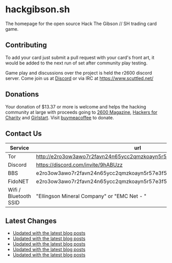 # hackgibson.sh
The homepage for the open source Hack The Gibson // SH trading card game.


## Contributing

To add your card just submit a pull request with your card's front art, it would be added to the next run of set after community play testing.

Game play and discussions over the project is held the r2600 discord server. Come join us at [Discord](https://discord.com/invite/9hABUzz) or via IRC at https://www.scuttled.net/


## Donations

Your donation of $13.37 or more is welcome and helps the hacking community at large with proceeds going to [2600 Magazine](https://2600.com/), [Hackers for Charity](https://hackersforcharity.org) and [Girlstart](https://girlstart.org).  Visit [buymeacoffee](https://www.buymeacoffee.com/hackgibson.sh) to donate.


## Contact Us

Service | url
-|-
Tor | http://e2ro3ow3awo7r2favn24n65ycc2qmzkoayn5r57e3f56nvjwdcgg32ad.onion
Discord | https://discord.com/invite/9hABUzz
BBS | e2ro3ow3awo7r2favn24n65ycc2qmzkoayn5r57e3f56nvjwdcgg32ad.onion:23
FidoNET | e2ro3ow3awo7r2favn24n65ycc2qmzkoayn5r57e3f56nvjwdcgg32ad.onion:24554
Wifi / Bluetooth SSID | "Ellingson Mineral Company" or "EMC Net - <fidonet address>"

## Latest Changes
<!-- BLOG-POST-LIST:START -->
- [Updated with the latest blog posts](https://github.com/DFW2600/hackgibson.sh/commit/064b062f113e42bf268ecb6cfdc94df68eb59178)
- [Updated with the latest blog posts](https://github.com/DFW2600/hackgibson.sh/commit/08d1173c6050afbea3877e73ff3765022ff2d3f8)
- [Updated with the latest blog posts](https://github.com/DFW2600/hackgibson.sh/commit/2cbed25459b4c4d7aa2ae7f391b58485b7913bec)
- [Updated with the latest blog posts](https://github.com/DFW2600/hackgibson.sh/commit/29de5feebf7877bf5705dfd52a48e05c74869f27)
- [Updated with the latest blog posts](https://github.com/DFW2600/hackgibson.sh/commit/d506a28d46fce7bcf778ee35e8be9496cf4e1db8)
<!-- BLOG-POST-LIST:END -->
